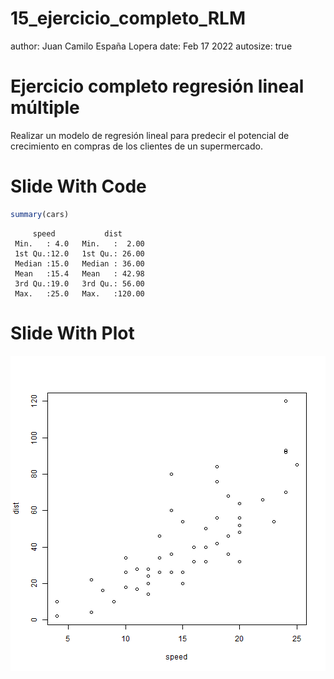 15_ejercicio_completo_RLM
========================================================
author: Juan Camilo España Lopera
date: Feb 17 2022
autosize: true

Ejercicio completo regresión lineal múltiple
========================================================

Realizar un modelo de regresión lineal para predecir el potencial de crecimiento en compras de los clientes de un supermercado.

Slide With Code
========================================================


```r
summary(cars)
```

```
     speed           dist       
 Min.   : 4.0   Min.   :  2.00  
 1st Qu.:12.0   1st Qu.: 26.00  
 Median :15.0   Median : 36.00  
 Mean   :15.4   Mean   : 42.98  
 3rd Qu.:19.0   3rd Qu.: 56.00  
 Max.   :25.0   Max.   :120.00  
```

Slide With Plot
========================================================

![plot of chunk unnamed-chunk-2](15_ejercicio_completo_RLM-figure/unnamed-chunk-2-1.png)
